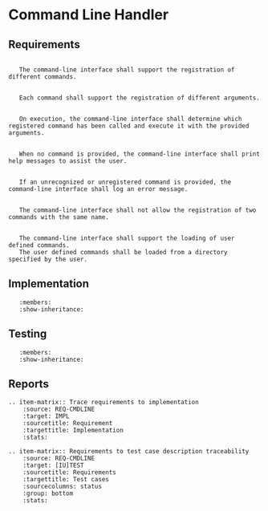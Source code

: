 # Command Line Handler

## Requirements

```{item} REQ-CMDLINE_REGISTER_COMMANDS-0.0.1 Register Commands

   The command-line interface shall support the registration of different commands.
```

```{item} REQ-CMDLINE_COMMAND_ARGS-0.0.1 Command Arguments

   Each command shall support the registration of different arguments.
```

```{item} REQ-CMDLINE_COMMAND_EXEC-0.0.1 Command Execution

   On execution, the command-line interface shall determine which registered command has been called and execute it with the provided arguments.
```

```{item} REQ-CMDLINE_HELP-0.0.1 Help Message

   When no command is provided, the command-line interface shall print help messages to assist the user.
```

```{item} REQ-CMDLINE_UNKNOWN_COMMAND-0.0.1 Command Error Handling

   If an unrecognized or unregistered command is provided, the command-line interface shall log an error message.
```

```{item} REQ-CMDLINE_DUPLICATION-0.0.1 Command Duplication

   The command-line interface shall not allow the registration of two commands with the same name.
```

```{item} REQ-CMDLINE_USER_CUSTOM-0.0.1 Load user defined commands

   The command-line interface shall support the loading of user defined commands.
   The user defined commands shall be loaded from a directory specified by the user.

```

## Implementation

```{automodule} py_app_dev.core.cmd_line
   :members:
   :show-inheritance:
```

## Testing

```{automodule} test_cmd_line
   :members:
   :show-inheritance:

```

## Reports

```{eval-rst}
.. item-matrix:: Trace requirements to implementation
    :source: REQ-CMDLINE
    :target: IMPL
    :sourcetitle: Requirement
    :targettitle: Implementation
    :stats:
```

```{eval-rst}
.. item-matrix:: Requirements to test case description traceability
    :source: REQ-CMDLINE
    :target: [IU]TEST
    :sourcetitle: Requirements
    :targettitle: Test cases
    :sourcecolumns: status
    :group: bottom
    :stats:
```
